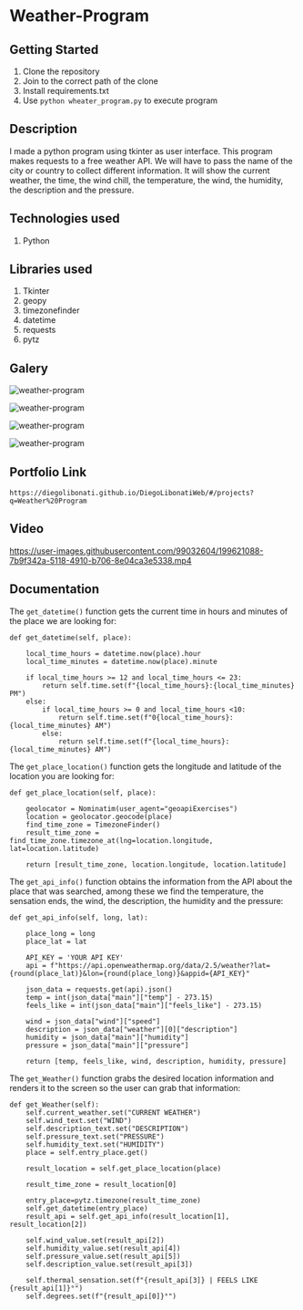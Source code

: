 # Weather-Program

## Getting Started

1. Clone the repository
2. Join to the correct path of the clone
3. Install requirements.txt
4. Use `python wheater_program.py` to execute program

## Description

I made a python program using tkinter as user interface. This program makes requests to a free weather API. We will have to pass the name of the city or country to collect different information. It will show the current weather, the time, the wind chill, the temperature, the wind, the humidity, the description and the pressure.

## Technologies used

1. Python

## Libraries used

1. Tkinter
2. geopy
3. timezonefinder
4. datetime
5. requests
6. pytz

## Galery

![weather-program](https://raw.githubusercontent.com/DiegoLibonati/DiegoLibonatiWeb/main/data/projects/Python/Imagenes/weatherapppython-0.jpg)

![weather-program](https://raw.githubusercontent.com/DiegoLibonati/DiegoLibonatiWeb/main/data/projects/Python/Imagenes/weatherapppython-1.jpg)

![weather-program](https://raw.githubusercontent.com/DiegoLibonati/DiegoLibonatiWeb/main/data/projects/Python/Imagenes/weatherapppython-2.jpg)

![weather-program](https://raw.githubusercontent.com/DiegoLibonati/DiegoLibonatiWeb/main/data/projects/Python/Imagenes/weatherapppython-3.jpg)

## Portfolio Link

`https://diegolibonati.github.io/DiegoLibonatiWeb/#/projects?q=Weather%20Program`

## Video

https://user-images.githubusercontent.com/99032604/199621088-7b9f342a-5118-4910-b706-8e04ca3e5338.mp4

## Documentation

The `get_datetime()` function gets the current time in hours and minutes of the place we are looking for:

```
def get_datetime(self, place):

    local_time_hours = datetime.now(place).hour
    local_time_minutes = datetime.now(place).minute

    if local_time_hours >= 12 and local_time_hours <= 23:
        return self.time.set(f"{local_time_hours}:{local_time_minutes} PM")
    else:
        if local_time_hours >= 0 and local_time_hours <10:
            return self.time.set(f"0{local_time_hours}:{local_time_minutes} AM")
        else:
            return self.time.set(f"{local_time_hours}:{local_time_minutes} AM")
```

The `get_place_location()` function gets the longitude and latitude of the location you are looking for:

```
def get_place_location(self, place):

    geolocator = Nominatim(user_agent="geoapiExercises")
    location = geolocator.geocode(place)
    find_time_zone = TimezoneFinder()
    result_time_zone = find_time_zone.timezone_at(lng=location.longitude, lat=location.latitude)

    return [result_time_zone, location.longitude, location.latitude]
```

The `get_api_info()` function obtains the information from the API about the place that was searched, among these we find the temperature, the sensation ends, the wind, the description, the humidity and the pressure:

```
def get_api_info(self, long, lat):

    place_long = long
    place_lat = lat

    API_KEY = 'YOUR API KEY'
    api = f"https://api.openweathermap.org/data/2.5/weather?lat={round(place_lat)}&lon={round(place_long)}&appid={API_KEY}"

    json_data = requests.get(api).json()
    temp = int(json_data["main"]["temp"] - 273.15)
    feels_like = int(json_data["main"]["feels_like"] - 273.15)

    wind = json_data["wind"]["speed"]
    description = json_data["weather"][0]["description"]
    humidity = json_data["main"]["humidity"]
    pressure = json_data["main"]["pressure"]

    return [temp, feels_like, wind, description, humidity, pressure]
```

The `get_Weather()` function grabs the desired location information and renders it to the screen so the user can grab that information:

```
def get_Weather(self):
    self.current_weather.set("CURRENT WEATHER")
    self.wind_text.set("WIND")
    self.description_text.set("DESCRIPTION")
    self.pressure_text.set("PRESSURE")
    self.humidity_text.set("HUMIDITY")
    place = self.entry_place.get()

    result_location = self.get_place_location(place)

    result_time_zone = result_location[0]

    entry_place=pytz.timezone(result_time_zone)
    self.get_datetime(entry_place)
    result_api = self.get_api_info(result_location[1], result_location[2])

    self.wind_value.set(result_api[2])
    self.humidity_value.set(result_api[4])
    self.pressure_value.set(result_api[5])
    self.description_value.set(result_api[3])

    self.thermal_sensation.set(f"{result_api[3]} | FEELS LIKE {result_api[1]}°")
    self.degrees.set(f"{result_api[0]}°")
```

